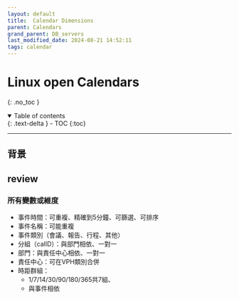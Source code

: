 ```yaml
---
layout: default
title:  Calendar Dimensions 
parent: Calendars
grand_parent: DB_servers
last_modified_date: 2024-08-21 14:52:11
tags: calendar
---
```


# Linux open Calendars

{: .no_toc }

<details open markdown="block">
  <summary>
    Table of contents
  </summary>
  {: .text-delta }
- TOC
{:toc}
</details>

---

## 背景

## review


### 所有變數或維度

- 事件時間：可重複、精確到5分鐘、可篩選、可排序
- 事件名稱：可能重複
- 事件類別（會議、報告、行程、其他）
- 分組（calID）：與部門相依、一對一
- 部門：與責任中心相依、一對一
- 責任中心：可在VPH類別合併
- 時距群組：
    - 1/7/14/30/90/180/365共7組、
    - 與事件相依


